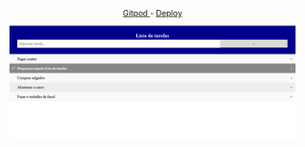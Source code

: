 <p align="center">
 <a href="https://gitpod.io/#https://github.com/Nerd00F/Lista-de-Tarefas">
  Gitpod
 </a>
 -
 <a href="https://nerd00f.github.io/Lista-de-Tarefas">
  Deploy
 </a>
</p>

<img src="https://github.com/Nerd00F/Lista-de-Tarefas/blob/main/readme.png">
